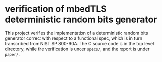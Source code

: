 # verification of mbedTLS deterministic random bits generator

This project verifies the implementation of a deterministic random bits generator correct with respect to a functional spec, which is in turn transcribed from NIST SP 800-90A. The C source code is in the top level directory, while the verification is under `specs/`, and the report is under `paper/`.
